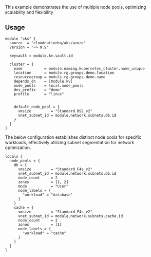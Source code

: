 This example demonstrates the use of multiple node pools, optimizing scalability and flexibility

## Usage

```hcl
module "aks" {
  source  = "cloudnationhq/aks/azure"
  version = "~> 0.9"

  keyvault = module.kv.vault.id

  cluster = {
    name          = module.naming.kubernetes_cluster.name_unique
    location      = module.rg.groups.demo.location
    resourcegroup = module.rg.groups.demo.name
    depends_on    = [module.kv]
    node_pools    = local.node_pools
    dns_prefix    = "demo"
    profile       = "linux"


    default_node_pool = {
      vmsize         = "Standard_DS2_v2"
      vnet_subnet_id = module.network.subnets.db.id
    }
  }
}
```

The below configuration establishes distinct node pools for specific workloads, effectively utilizing subnet segmentation for network optimization.

```hcl
locals {
  node_pools = {
    db = {
      vmsize         = "Standard_F4s_v2"
      vnet_subnet_id = module.network.subnets.db.id
      node_count     = 2
      zones          = [1, 2]
      mode           = "User"
      node_labels = {
        "workload" = "database"
      }
    }
    cache = {
      vmsize         = "Standard_F4s_v2"
      vnet_subnet_id = module.network.subnets.cache.id
      node_count     = 2
      zones          = [1]
      node_labels = {
        "workload" = "cache"
      }
    }
  }
}
```

